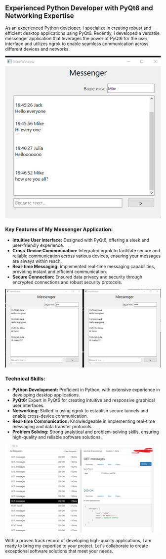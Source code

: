 ## Experienced Python Developer with PyQt6 and Networking Expertise

As an experienced Python developer, I specialize in creating robust and efficient desktop applications using PyQt6. Recently, I developed a versatile messenger application that leverages the power of PyQt6 for the user interface and utilizes ngrok to enable seamless communication across different devices and networks.

![User Interface](images/ngrok.png)

### Key Features of My Messenger Application:

- **Intuitive User Interface:** Designed with PyQt6, offering a sleek and user-friendly experience.
- **Cross-Device Communication:** Integrated ngrok to facilitate secure and reliable communication across various devices, ensuring your messages are always within reach.
- **Real-time Messaging:** Implemented real-time messaging capabilities, providing instant and efficient communication.
- **Secure Connection:** Ensured data privacy and security through encrypted connections and robust security protocols.

![Cross-Device Communication](images/ngrok6.png)

### Technical Skills:

- **Python Development:** Proficient in Python, with extensive experience in developing desktop applications.
- **PyQt6:** Expert in PyQt6 for creating intuitive and responsive graphical user interfaces.
- **Networking:** Skilled in using ngrok to establish secure tunnels and enable cross-device communication.
- **Real-time Communication:** Knowledgeable in implementing real-time messaging and data transfer protocols.
- **Problem Solving:** Strong analytical and problem-solving skills, ensuring high-quality and reliable software solutions.

![Connection](images/ngrok5.png)

With a proven track record of developing high-quality applications, I am ready to bring my expertise to your project. Let's collaborate to create exceptional software solutions that meet your needs.
